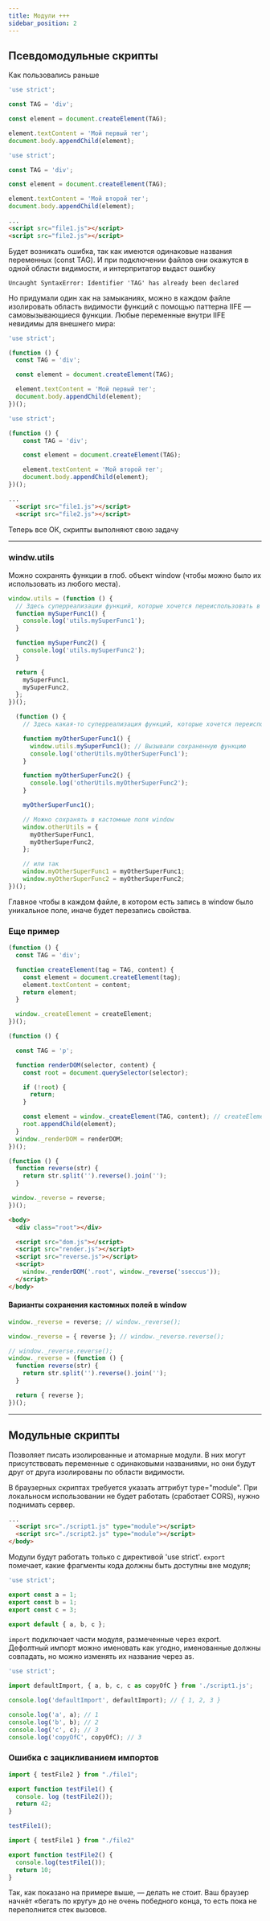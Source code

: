 ```yaml
---
title: Модули +++
sidebar_position: 2
---
```


## Псевдомодульные скрипты

Как пользовались раньше

```js title="file1.js"
'use strict';

const TAG = 'div';

const element = document.createElement(TAG);

element.textContent = 'Мой первый тег';
document.body.appendChild(element);
```

```js title="file2.js"
'use strict';

const TAG = 'div';

const element = document.createElement(TAG);

element.textContent = 'Мой второй тег';
document.body.appendChild(element);
```

```html title="index.html"
...
<script src="file1.js"></script>
<script src="file2.js"></script> 
```

Будет возникать ошибка, так как имеются одинаковые названия переменных (const TAG). И при подключении файлов они окажутся в одной области видимости, и интерпритатор выдаст ошибку 

```Uncaught SyntaxError: Identifier 'TAG' has already been declared```

Но придумали один хак на замыканиях, можно в каждом файле изолировать область видимости функций с помощью паттерна IIFE — самовызывающиеся функции. Любые переменные внутри IIFE невидимы для внешнего мира:

```js title="file1.js"
'use strict';

(function () {
  const TAG = 'div';

  const element = document.createElement(TAG);

  element.textContent = 'Мой первый тег';
  document.body.appendChild(element);
})();
```

```js title="file2.js"
'use strict';

(function () {
    const TAG = 'div';

    const element = document.createElement(TAG);

    element.textContent = 'Мой второй тег';
    document.body.appendChild(element);
})();
```

```html title="index.html"
...
  <script src="file1.js"></script>
  <script src="file2.js"></script>
```

Теперь все ОК, скрипты выполняют свою задачу

***

### windw.utils

Можно сохранять функции в глоб. объект window (чтобы можно было их использовать из любого места).

```js title="file1.js"
window.utils = (function () {
  // Здесь суперреализации функций, которые хочется переиспользовать в проекте
  function mySuperFunc1() {
    console.log('utils.mySuperFunc1');
  }

  function mySuperFunc2() {
    console.log('utils.mySuperFunc2');
  }

  return {
    mySuperFunc1,
    mySuperFunc2,
  };
})();
```

```js title="file2.js"
  (function () {
    // Здесь какая-то суперреализация функций, которые хочется переиспользовать много где в проекте

    function myOtherSuperFunc1() {
      window.utils.mySuperFunc1(); // Вызывали сохраненную функцию
      console.log('otherUtils.myOtherSuperFunc1');
    }

    function myOtherSuperFunc2() {
      console.log('otherUtils.myOtherSuperFunc2');
    }

    myOtherSuperFunc1();

    // Можно сохранять в кастомные поля window
    window.otherUtils = {
      myOtherSuperFunc1,
      myOtherSuperFunc2,
    };

    // или так
    window.myOtherSuperFunc1 = myOtherSuperFunc1;
    window.myOtherSuperFunc2 = myOtherSuperFunc2;
})();
```

Главное чтобы в каждом файле, в котором есть запись в window было уникальное поле, иначе будет перезапись свойства.

### Еще пример

```js title="dom.js"
(function () {
  const TAG = 'div';

  function createElement(tag = TAG, content) {
    const element = document.createElement(tag);
    element.textContent = content;
    return element;
  }

  window._createElement = createElement;
})();
```

```js title="render.js"
(function () {

  const TAG = 'p';

  function renderDOM(selector, content) {
    const root = document.querySelector(selector);

    if (!root) {
      return;
    }

    const element = window._createElement(TAG, content); // createElement из файла dom.js
    root.appendChild(element);
  }
  window._renderDOM = renderDOM;
})();

```

```js title="reverse.js"
(function () {
  function reverse(str) {
    return str.split('').reverse().join('');
  }

 window._reverse = reverse;
})();
```

```html title="index.html"
<body>
  <div class="root"></div>

  <script src="dom.js"></script>
  <script src="render.js"></script>
  <script src="reverse.js"></script>
  <script>
    window._renderDOM('.root', window._reverse('sseccus'));
  </script>
</body>
```

#### Варианты сохранения кастомных полей в window

```js
window._reverse = reverse; // window._reverse();

window._reverse = { reverse }; // window._reverse.reverse();

// window._reverse.reverse();
window._reverse = (function () {
  function reverse(str) {
    return str.split('').reverse().join('');
  }

  return { reverse };
})();
```

***

## Модульные скрипты

Позволяет писать изолированные и атомарные модули. В них могут присутствовать переменные с одинаковыми названиями, но они будут друг от друга изолированы по области видимости.

В браузерных скриптах требуется указать аттрибут type="module". При локальносм использовании не будет работать (сработает CORS), нужно поднимать сервер.

```html
...
  <script src="./script1.js" type="module"></script>
  <script src="./script2.js" type="module"></script>
</body>
```

Модули будут работать только с директивой 'use strict'. ```export``` помечает, какие фрагменты кода должны быть доступны вне модуля;

```js title="script1.js"
'use strict';

export const a = 1;
export const b = 1;
export const c = 3;

export default { a, b, c };
```

```import``` подключает части модуля, размеченные через export. Дефолтный импорт можно именовать как угодно, именованные должны совпадать, но можно изменять их название через as. 

```js title="script2.js"
'use strict';

import defaultImport, { a, b, c, c as copyOfC } from './script1.js';

console.log('defaultImport', defaultImport); // { 1, 2, 3 }

console.log('a', a); // 1
console.log('b', b); // 2
console.log('c', c); // 3
console.log('copyOfC', copyOfC); // 3
```

### Ошибка с зацикливанием импортов

```js title="file1.js"
import { testFile2 } from "./file1";

export function testFile1() {
  console. log (testFile2());
  return 42;
}

testFile1();
```

```js title="file2.js"
import { testFile1 } from "./file2"

export function testFile2() {
  console.log(testFile1());
  return 10;
}
```

Так, как показано на примере выше, — делать не стоит. Ваш браузер начнёт «бегать по кругу» до не очень победного конца, то есть пока не переполнится стек вызовов.
